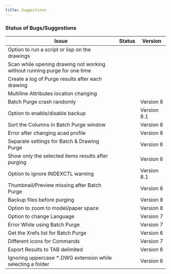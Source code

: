 ```yaml
---
title: Suggestions
---
```


### Status of Bugs/Suggestions
|Issue|Status|Version|
|---------------------|--|-------|
|Option to run a script or lisp on the drawings|<Badge text="Ongoing" type="warning"/>|
|Scan while opening drawing not working without running purge for one time|<Badge text="Ongoing" type="warning"/>|
|Create a log of Purge results after each drawing|<Badge text="Ongoing" type="warning"/>|
|Multiline Attributes location changing|<Badge text="Ongoing" type="warning"/>|
|Batch Purge crash randomly|<Badge text="Ongoing" type="warning"/>|Version 8|
|Option to enable/disable backup|<Badge text="Solved" type="tip"/>|Version 8.1|
|Sort the Columns in Batch Purge window|<Badge text="Solved" type="tip"/>|Version 6|
|Error after changing acad profile|<Badge text="Solved" type="tip"/>|Version 8|
|Separate settings for Batch & Drawing Purge|<Badge text="Solved" type="tip"/>|Version 6|
|Show only the selected items results after purging|<Badge text="Solved" type="tip"/>|Version 6|
|Option to ignore INDEXCTL warning|<Badge text="Solved" type="tip"/>|Version 8.1|
|Thumbnail/Preview missing after Batch Purge|<Badge text="Solved" type="tip"/>|Version 6|
|Backup files before purging|<Badge text="Solved" type="tip"/>|Version 8|
|Option to zoom to model/paper space|<Badge text="Solved" type="tip"/>|Version 8|
|Option to change Language|<Badge text="Solved" type="tip"/>|Version 7 |
|Error While using Batch Purge|<Badge text="Solved" type="tip"/>|Version 7|
|Get the Xrefs list for Batch Purge|<Badge text="Solved" type="tip"/>|Version 6|
|Different icons for Commands|<Badge text="Solved" type="tip"/>|Version 7|
|Export Results to TAB delimited|<Badge text="Solved" type="tip"/>|Version 6|
|Ignoring uppercase *.DWG extension while selecting a folder|<Badge text="Solved" type="tip"/>|Version 6|